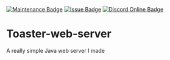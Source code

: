 [![Maintenance Badge](https://img.shields.io/maintenance/no/2020?style=flat-square)]()
[![Issue Badge](https://img.shields.io/github/issues/Fridtjof-DE/Toaster-web-server?style=flat-square)](https://github.com/Fridtjof-DE/Toaster-web-server/issues)
[![Discord Online Badge](https://img.shields.io/discord/698210072899223642?style=flat-square)](https://discord.gg/FgrTcfQ)
# Toaster-web-server
A really simple Java web server I made
